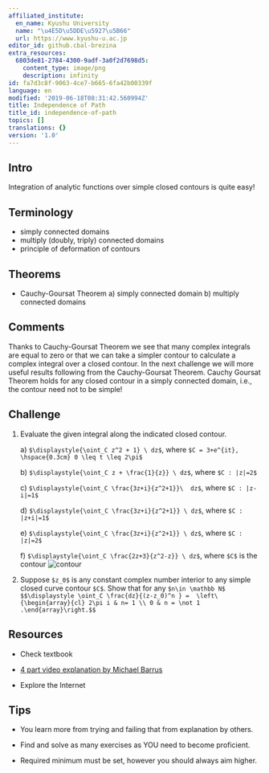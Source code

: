 ```yaml
---
affiliated_institute:
  en_name: Kyushu University
  name: "\u4E5D\u5DDE\u5927\u5B66"
  url: https://www.kyushu-u.ac.jp
editor_id: github.cbal-brezina
extra_resources:
  6803de81-2784-4300-9adf-3a0f2d7698d5:
    content_type: image/png
    description: infinity
id: fa7d3c8f-9063-4ce7-b665-6fa42b00339f
language: en
modified: '2019-06-18T08:31:42.560994Z'
title: Independence of Path
title_id: independence-of-path
topics: []
translations: {}
version: '1.0'
---
```


## Intro

Integration of analytic functions over simple closed contours is quite easy!



## Terminology

- simply connected domains
- multiply (doubly, triply) connected domains 
- principle of deformation of contours
 



## Theorems

- Cauchy-Goursat Theorem
  a) simply connected domain
  b) multiply connected domains






## Comments

Thanks to Cauchy-Goursat Theorem we see that many complex integrals are equal to zero or that we can take a simpler contour to calculate a complex integral over a closed contour. In the next challenge we will more useful results following from the Cauchy-Goursat Theorem. Cauchy Goursat Theorem holds for any  closed contour in a simply connected domain, i.e., the contour need not to be simple!


## Challenge

1. Evaluate the given integral along the indicated closed contour.

   a)  `$\displaystyle{\oint_C z^2 + 1} \ dz$`, where `$C = 3+e^{it}, \hspace{0.3cm} 0 \leq t \leq 2\pi$`
   
   b) `$\displaystyle{\oint_C z + \frac{1}{z}} \ dz$`, where `$C : |z|=2$`
   
   c) `$\displaystyle{\oint_C \frac{3z+i}{z^2+1}}\  dz$`, where `$C : |z-i|=1$`
   
   d) `$\displaystyle{\oint_C \frac{3z+i}{z^2+1}} \ dz$`, where `$C : |z+i|=1$`
   
   e) `$\displaystyle{\oint_C \frac{3z+i}{z^2+1}} \ dz$`, where `$C : |z|=2$`
   
   f) `$\displaystyle{\oint_C \frac{2z+3}{z^2-z}} \ dz$`, where `$C$` is the contour
    ![contour](https://challenge-hub.com/api/v0/teachers/github.cbal-brezina/resources/public/6803de81-2784-4300-9adf-3a0f2d7698d5.png/6803de81-2784-4300-9adf-3a0f2d7698d5.png)


2. Suppose `$z_0$` is any constant complex number interior to any simple closed curve contour `$C$`. Show that for any  `$n\in \mathbb N$`
 `$$\displaystyle \oint_C \frac{dz}{(z-z_0)^n } =  \left\{\begin{array}{cl} 2\pi i & n= 1 \\ 0 & n = \not 1 .\end{array}\right.$$`

## Resources

- Check textbook

- [4 part video explanation by Michael Barrus](https://youtu.be/PNnpcTe0uAY)

- Explore the Internet

## Tips


- You learn more from trying and failing that from  explanation by others.

- Find and solve as many exercises as YOU need to become proficient.

- Required minimum must be set, however you should always aim higher.

